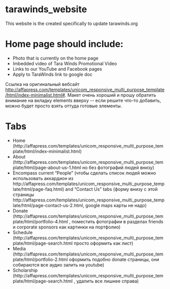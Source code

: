 # tarawinds_website
This website is the created specifically to update tarawinds.org


# Home page should include:
<ul>
<li> Photo that is currently on the home page </li>
<li> Imbedded video of Tara Winds Promotional Video </li>
<li> Links to our YouTube and Facebook pages </li>
<li> Apply to TaraWinds link to google doc </li>
</ul>

Ссылка на оригинальный вебсайт http://affapress.com/templates/unicom_responsive_multi_purpose_template/html/index-minimalist.html#. Макет очень хороший и прошу обратить внимание на вкладку elements вверху -- если решите что-то добавить, можно будет просто взять оттуда готовые элементы.


# Tabs
<ul>
<li>	Home (http://affapress.com/templates/unicom_responsive_multi_purpose_template/html/index-minimalist.html)</li>
<li> About (http://affapress.com/templates/unicom_responsive_multi_purpose_template/html/page-about-us-1.html но без фотографий людей внизу)</li>
<li> Encompass current “People” (чтобы сделать список людей можно использовать аккардион из http://affapress.com/templates/unicom_responsive_multi_purpose_template/html/page-faq.html) and “Contact Us” tabs (форму внизу с этой страницы http://affapress.com/templates/unicom_responsive_multi_purpose_template/html/page-contact-us-2.html, google maps карты не надо) </li>
<li>Donate (http://affapress.com/templates/unicom_responsive_multi_purpose_template/html/portfolio-4.html ,  поместить фотографии в разделах friends и corporate sponsors как картинки на портфолио) </li>
<li>	Schedule (http://affapress.com/templates/unicom_responsive_multi_purpose_template/html/page-search.html  просто оформить как лист) </li>
<li>	Media (http://affapress.com/templates/unicom_responsive_multi_purpose_template/html/portfolio-2.html оформить подобно donate страницы, они собираются все аудио залить на youtube) </li>
<li>	Scholarship (http://affapress.com/templates/unicom_responsive_multi_purpose_template/html/page-search.html , удалить все лишнее справа) </li>
<ul>

